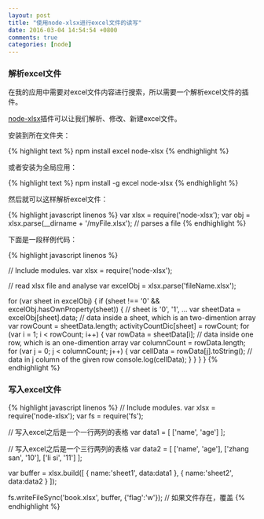 ```yaml
---
layout: post
title: "使用node-xlsx进行excel文件的读写"
date: 2016-03-04 14:54:54 +0800
comments: true
categories: [node]
---
```


### 解析excel文件
在我的应用中需要对excel文件内容进行搜索，所以需要一个解析excel文件的插件。

[node-xlsx](https://www.npmjs.com/package/node-xlsx)插件可以让我们解析、修改、新建excel文件。

<!-- more -->

安装到所在文件夹：

{% highlight text %}
npm install excel node-xlsx
{% endhighlight %}

或者安装为全局应用：

{% highlight text %}
npm install -g excel node-xlsx
{% endhighlight %}

然后就可以这样解析excel文件：

{% highlight javascript linenos %}
var xlsx = require('node-xlsx');
var obj = xlsx.parse(__dirname + '/myFile.xlsx'); // parses a file 
{% endhighlight %}

下面是一段样例代码：

{% highlight javascript linenos %}

// Include modules.
var xlsx = require('node-xlsx');

// read xlsx file and analyse
var excelObj = xlsx.parse('fileName.xlsx');

for (var sheet in excelObj) {
	if (sheet !== '0' && excelObj.hasOwnProperty(sheet)) { // sheet is '0', '1', ...
		var sheetData = excelObj[sheet].data; // data inside a sheet, which is an two-dimention array
		var rowCount = sheetData.length;
		activityCountDic[sheet] = rowCount;
		for (var i = 1; i < rowCount; i++) {
			var rowData = sheetData[i]; // data inside one row, which is an one-dimention array
			var columnCount = rowData.length;
			for (var j = 0; j < columnCount; j++) {
				var cellData = rowData[j].toString(); // data in j column of the given row
				console.log(cellData);
			}
		}
	}
}
{% endhighlight %}

### 写入excel文件

{% highlight javascript linenos %}
// Include modules.
var xlsx = require('node-xlsx');
var fs = require('fs');

// 写入excel之后是一个一行两列的表格
var data1 = [
['name', 'age']
];

// 写入excel之后是一个三行两列的表格
var data2 = [
['name', 'age'], 
['zhang san', '10'], 
['li si', '11']
];

var buffer = xlsx.build([
	{
		name:'sheet1',
		data:data1
	}, {
		name:'sheet2',
		data:data2
	}
	]);

fs.writeFileSync('book.xlsx', buffer, {'flag':'w'}); // 如果文件存在，覆盖
{% endhighlight %}